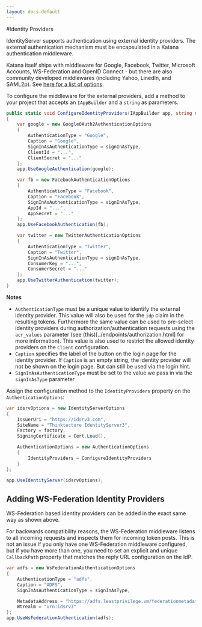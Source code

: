 ```yaml
---
layout: docs-default
---
```


#Identity Providers

IdentityServer supports authentication using external identity providers. The external authentication mechanism must be encapsulated in a Katana authentication middleware.

Katana itself ships with middleware for Google, Facebook, Twitter, Microsoft Accounts, WS-Federation and OpenID Connect - but there are also community developed middlewares (including Yahoo, LinedIn, and SAML2p). See [here for a list of options](../resources/externalAuthentication.html).

To configure the middleware for the external providers, add a method to your project that accepts an `IAppBuilder` and a `string` as parameters.

```csharp
public static void ConfigureIdentityProviders(IAppBuilder app, string signInAsType)
{
    var google = new GoogleOAuth2AuthenticationOptions
    {
        AuthenticationType = "Google",
        Caption = "Google",
        SignInAsAuthenticationType = signInAsType,
        ClientId = "...",
        ClientSecret = "..."
    };
    app.UseGoogleAuthentication(google);

    var fb = new FacebookAuthenticationOptions
    {
        AuthenticationType = "Facebook",
        Caption = "Facebook",
        SignInAsAuthenticationType = signInAsType,
        AppId = "...",
        AppSecret = "..."
    };
    app.UseFacebookAuthentication(fb);

    var twitter = new TwitterAuthenticationOptions
    {
        AuthenticationType = "Twitter",
        Caption = "Twitter",
        SignInAsAuthenticationType = signInAsType,
        ConsumerKey = "...",
        ConsumerSecret = "..."
    };
    app.UseTwitterAuthentication(twitter);
}
```
**Notes**

* `AuthenticationType` must be a unique value to identify the external identity provider. This value will also be used for the `idp` claim in the resulting tokens. Furthermore the same value can be used to pre-select identity providers during authorization/authentication requests using the `acr_values` parameter (see (this)[../endpoints/authorization.html] for more information). This value is also used to restrict the allowed identity providers on the `Client` configuration.
* `Caption` specifies the label of the button on the login page for the identity provider. If `Caption` is an empty string, the identity provider will not be shown on the login page. But can still be used via the login hint.
* `SignInAsAuthenticationType` must be set to the value we pass in via the `signInAsType` parameter

Assign the configuration method to the `IdentityProviders` property on the `AuthenticationOptions`:

```csharp
var idsrvOptions = new IdentityServerOptions
{
    IssuerUri = "https://idsrv3.com",
    SiteName = "Thinktecture IdentityServer3",
    Factory = factory,
    SigningCertificate = Cert.Load(),

    AuthenticationOptions = new AuthenticationOptions 
    {
        IdentityProviders = ConfigureIdentityProviders
    }
};

app.UseIdentityServer(idsrvOptions);
```

## Adding WS-Federation Identity Providers
WS-Federation based identity providers can be added in the exact same way as shown above.

For backwards compatibility reasons, the WS-Federation middleware listens to all incoming requests and inspects them for incoming token posts. This is not an issue if you only have one WS-Federation middleware configured, but if you have more than one, you need to set an explicit and unique `CallbackPath` property that matches the reply URL configuration on the IdP.

```csharp
var adfs = new WsFederationAuthenticationOptions
{
    AuthenticationType = "adfs",
    Caption = "ADFS",
    SignInAsAuthenticationType = signInAsType,

    MetadataAddress = "https://adfs.leastprivilege.vm/federationmetadata/2007-06/federationmetadata.xml",
    Wtrealm = "urn:idsrv3"
};
app.UseWsFederationAuthentication(adfs);
```

